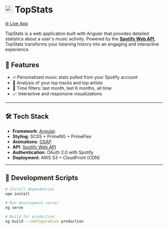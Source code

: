 <h1><img src="./src/favicon.ico" alt="TopStats Logo" width="24" height="24" /> TopStats</h1>

[🌐 Live App](https://d2eikr7pny939u.cloudfront.net/)

TopStats is a web application built with Angular that provides detailed statistics about a user's music activity. Powered by the **[Spotify Web API](https://developer.spotify.com/documentation/web-api)**, TopStats transforms your listening history into an engaging and interactive experience.

## 🚀 Features

- 🔥 Personalized music stats pulled from your Spotify account
- 🧠 Analysis of your top tracks and top artists
- 📅 Time filters: last month, last 6 months, all time
- 📈 Interactive and responsive visualizations



---

## 🛠️ Tech Stack

- **Framework**: [Angular](https://angular.io/)
- **Styling**: SCSS + PrimeNG + PrimeFlex
- **Animations**: [GSAP](https://greensock.com/gsap/)
- **API**: [Spotify Web API](https://developer.spotify.com/documentation/web-api/)
- **Authentication**: OAuth 2.0 with Spotify
- **Deployment**: AWS S3 + CloudFront (CDN)

---

## 🧪 Development Scripts

```bash
# Install dependencies
npm install

# Run development server
ng serve

# Build for production
ng build --configuration production
